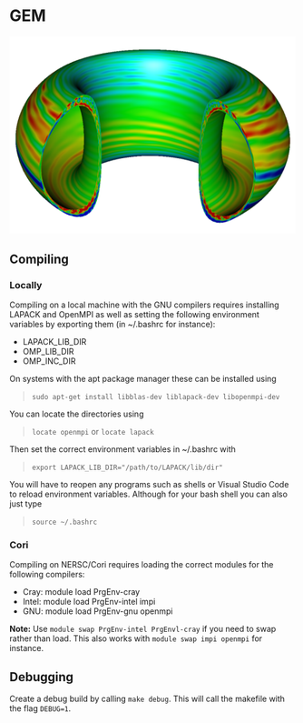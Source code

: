 # GEM

![GEM_Sim](Docs/Images/GEM_Sim.png)

## Compiling

### **Locally**

Compiling on a local machine with the GNU compilers requires installing LAPACK and OpenMPI as well as setting the following environment variables by exporting them (in ~/.bashrc for instance):

* LAPACK_LIB_DIR
* OMP_LIB_DIR
* OMP_INC_DIR

On systems with the apt package manager these can be installed using </br>
> `sudo apt-get install libblas-dev liblapack-dev libopenmpi-dev`

You can locate the directories using </br>
> `locate openmpi` or `locate lapack`

Then set the correct environment variables in ~/.bashrc with </br>
> `export LAPACK_LIB_DIR="/path/to/LAPACK/lib/dir"`

You will have to reopen any programs such as shells or Visual Studio Code to reload environment variables. Although for your bash shell you can also just type </br>
>`source ~/.bashrc`

### **Cori**

Compiling on NERSC/Cori requires loading the correct modules for the following compilers:</br>

* Cray:  module load PrgEnv-cray
* Intel: module load PrgEnv-intel impi
* GNU:   module load PrgEnv-gnu openmpi

**Note:** Use `module swap PrgEnv-intel PrgEnvl-cray` if you need to swap rather than load. This also works with `module swap impi openmpi` for instance.

## Debugging

Create a debug build by calling `make debug`. This will call the makefile with the flag `DEBUG=1`.
